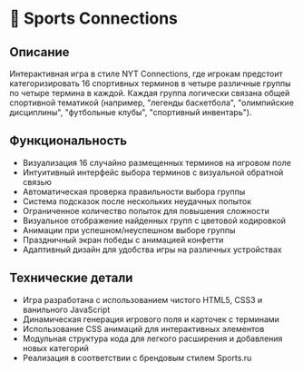 # 🏅 Sports Connections

## Описание
Интерактивная игра в стиле NYT Connections, где игрокам предстоит категоризировать 16 спортивных терминов в четыре различные группы по четыре термина в каждой. Каждая группа логически связана общей спортивной тематикой (например, "легенды баскетбола", "олимпийские дисциплины", "футбольные клубы", "спортивный инвентарь").

## Функциональность
- Визуализация 16 случайно размещенных терминов на игровом поле
- Интуитивный интерфейс выбора терминов с визуальной обратной связью
- Автоматическая проверка правильности выбора группы
- Система подсказок после нескольких неудачных попыток
- Ограниченное количество попыток для повышения сложности
- Визуальное отображение найденных групп с цветовой кодировкой
- Анимации при успешном/неуспешном выборе группы
- Праздничный экран победы с анимацией конфетти
- Адаптивный дизайн для удобства игры на различных устройствах

## Технические детали
- Игра разработана с использованием чистого HTML5, CSS3 и ванильного JavaScript
- Динамическая генерация игрового поля и карточек с терминами
- Использование CSS анимаций для интерактивных элементов
- Модульная структура кода для легкого расширения и добавления новых категорий
- Реализация в соответствии с брендовым стилем Sports.ru 